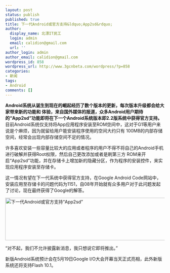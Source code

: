 ```yaml
---
layout: post
status: publish
published: true
title: 下一代Android或官方支持&ldquo;App2sd&rdquo;
author:
  display_name: 北漂IT民工
  login: admin
  email: calidion@gmail.com
  url: ''
author_login: admin
author_email: calidion@gmail.com
wordpress_id: 858
wordpress_url: http://www.3gcnbeta.com/wordpress/?p=858
categories:
- 新闻
tags:
- Android
comments: []
---
```

<p><strong>Android系统从诞生到现在的崛起经历了数个版本的更新，每次版本升级都会给大家带来新的功能和 体验，来自国外媒体的报道，众多Android用户期待的&ldquo;App2sd&rdquo;功能即将在下一个Android系统版本即2.2版系统中获得官方支持。</strong>目前Android系统仅支持将App应用程序安装至ROM空间中，这对于G1等用户来说是个麻烦，因为就留给用户能安装程序使用的空间大约只有 100MB的内部存储空间，经常会出现内部存储空间不足的情况。</p>
<p>许多喜欢安装一些容量比较大的应用或者程序的用户不得不将自己的Android手机进行破解并获得Root权限，然后自己更改添加或者是刷第三方 ROM来开启&ldquo;App2sd&rdquo;功能，并在存储卡上增加新的隐藏分区，作为程序的安装控件，来实现应用程序安装至存储卡。</p>
<p>这一情况有望在下一代系统中获得官方支持，在Google Android Code网站中，安装应用至存储卡的问题代码为1151，自08年开始就有众多用户对于此问题发起了讨论，现在最终获得了Google的解答。</p>
<p><a href="http://news.mydrivers.com/Img/20100503/09155615.jpg" target="_blank"><img src="http://img.cnbeta.com/newsimg/100503/09265201970493887.jpg" alt="下一代Android或官方支持&ldquo;App2sd&rdquo;" width="550" height="134" /></a></p>
<p>&ldquo;对不起，我们不允许披露新消息，我只想说它即将推出。&rdquo;</p>
<p>新版Android系统预计会在5月19日Google I/O大会开幕当天正式亮相，此外新版系统还将支持Flash 10.1。</p>
